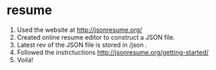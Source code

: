 # resume
1. Used the website at http://jsonresume.org/
2. Created online resume editor to construct a JSON file.
3. Latest rev of the JSON file is stored in /json .
4. Followed the instrctuctions http://jsonresume.org/getting-started/
5. Voila!
